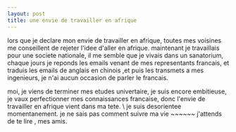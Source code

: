 ```yaml
---
layout: post
title: une envie de travailler en afrique
---
```


lors que je declare mon envie de travailler en afrique, toutes mes voisines me conseillent de rejeter l'idee d'aller en afrique. maintenant je travaillais pour une societe nationale, il me semble que je vivais dans un sanatorium, chaque jours je reponds les emails venant de mes representants francais, et traduis les emails de anglais en chinois ,et puis les transmets a mes ingenieurs, je n'ai aucun occasion de parler le francais.

moi, je viens de terminer mes etudes univertaire, je suis encore embitieuse, je vaux perfectionner mes connaissances  francaise, donc  l'envie de travailler en afrique vient dans ma tete. \ je suis desorientee momentanement. je ne sais pas comment suivre ma vie ~~~~~~   j'attends de te lire , mes amis.
